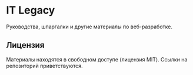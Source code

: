 # IT Legacy

Руководства, шпаргалки и другие материалы по веб-разработке.

## Лицензия

Материалы находятся в свободном доступе (лицензия MIT).
Ссылки на репозиторий приветствуются.
